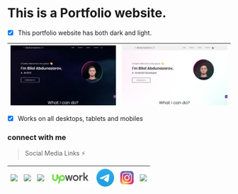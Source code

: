 # This is a Portfolio website.

- [x] This portfolio website has both dark and light.
       
| <img src='https://github.com/Bilol4391/flutter_portfolio_app/blob/main/assets/outputs/portfolio_app_dark_version.png' width='500'>|<img src='https://github.com/Bilol4391/flutter_portfolio_app/blob/main/assets/outputs/portfolio_app_light_version.png' width='500'> |
|:---:|--------|

- [x] Works on all desktops, tablets and mobiles



### connect with me
 > Social Media Links ⚡    

| [<img src='https://user-images.githubusercontent.com/33403844/152123929-555a6daf-8ee7-4b60-a713-1d41b2ba7626.png' width='90'>](https://www.facebook.com/bilol.abdunazarov.96)                 |[<img src='https://user-images.githubusercontent.com/33403844/152124766-bea2d123-1e58-4664-9be5-10bf90f6fa13.png' width='90'>](https://www.linkedin.com/in/bilol-abdunazarov-61a4a5262/)                          |[<img src='https://user-images.githubusercontent.com/33403844/152124261-314aa5f5-1661-42fa-a520-4c439f0afe39.png' width='90'>](hhttps://www.youtube.com/channel/UCOttmpfUOz_gAWqSOw0VeKQ)                         |[<img src='https://github.com/Bilol4391/flutter_portfolio_app/blob/main/assets/outputs/upwork.png' width='90'>](https://www.upwork.com/freelancers/~016ec07554e1c035d8) |[<img src='https://github.com/Bilol4391/flutter_portfolio_app/blob/main/assets/outputs/telegram.png' width='40'>](http://t.me/Bilol0004) |[<img src='https://github.com/Bilol4391/flutter_portfolio_app/blob/main/assets/outputs/intagram.png' width='30'>](https://instagram.com/bilolabdunazarov_)           |[<img src='https://user-images.githubusercontent.com/33403844/152129174-df9329aa-62b4-4317-9b4a-b1f1197e1385.png' width='40'>](https://www.fiverr.com/bilol8480?up_rollout=true) |
|-----------------------------------------------------------------------------------------------------------------------------------------------------------------------------------------------|-------------------------------|-----------------------------|-------------------------------|-----------------------------|-----------------------------|-----------------------------|
